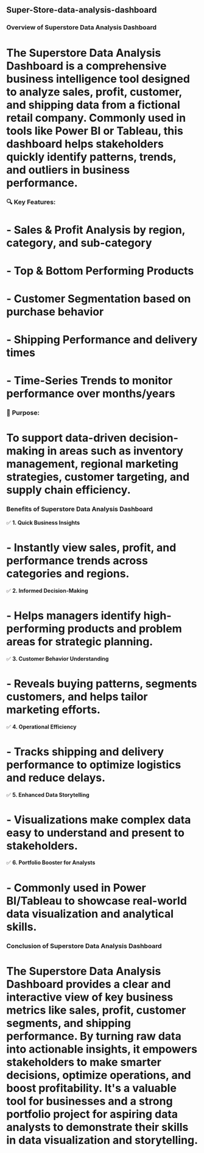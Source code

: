 ## Super-Store-data-analysis-dashboard

### **Overview of Superstore Data Analysis Dashboard**

# The **Superstore Data Analysis Dashboard** is a comprehensive business intelligence tool designed to analyze sales, profit, customer, and shipping data from a fictional retail company. Commonly used in tools like **Power BI** or **Tableau**, this dashboard helps stakeholders quickly identify patterns, trends, and outliers in business performance.


### 🔍 **Key Features:**
# - **Sales & Profit Analysis** by region, category, and sub-category  
# - **Top & Bottom Performing Products**  
# - **Customer Segmentation** based on purchase behavior  
# - **Shipping Performance** and delivery times  
# - **Time-Series Trends** to monitor performance over months/years  

### 🎯 **Purpose:**
# To support **data-driven decision-making** in areas such as inventory management, regional marketing strategies, customer targeting, and supply chain efficiency.

### **Benefits of Superstore Data Analysis Dashboard**

✅ **1. Quick Business Insights**  
# - Instantly view sales, profit, and performance trends across categories and regions.

✅ **2. Informed Decision-Making**  
# - Helps managers identify high-performing products and problem areas for strategic planning.

✅ **3. Customer Behavior Understanding**  
# - Reveals buying patterns, segments customers, and helps tailor marketing efforts.

✅ **4. Operational Efficiency**  
# - Tracks shipping and delivery performance to optimize logistics and reduce delays.

✅ **5. Enhanced Data Storytelling**  
# - Visualizations make complex data easy to understand and present to stakeholders.

✅ **6. Portfolio Booster for Analysts**  
# - Commonly used in Power BI/Tableau to showcase real-world data visualization and analytical skills.

### **Conclusion of Superstore Data Analysis Dashboard**

# The Superstore Data Analysis Dashboard provides a clear and interactive view of key business metrics like sales, profit, customer segments, and shipping performance. By turning raw data into actionable insights, it empowers stakeholders to make smarter decisions, optimize operations, and boost profitability. It's a valuable tool for businesses and a strong portfolio project for aspiring data analysts to demonstrate their skills in data visualization and storytelling.

